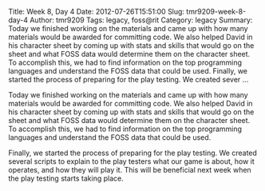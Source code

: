 Title: Week 8, Day 4
Date: 2012-07-26T15:51:00
Slug: tmr9209-week-8-day-4
Author: tmr9209
Tags: legacy, foss@rit
Category: legacy
Summary: Today we finished working on the materials and came up with how many materials would be awarded for committing code. We also helped David in his character sheet by coming up with stats and skills that would go on the sheet and what FOSS data would determine them on the character sheet. To accomplish this, we had to find information on the top programming languages and understand the FOSS data that could be used.  Finally, we started the process of preparing for the play testing. We created sever ... 

Today we finished working on the materials and came up with how many materials
would be awarded for committing code. We also helped David in his character
sheet by coming up with stats and skills that would go on the sheet and what
FOSS data would determine them on the character sheet. To accomplish this, we
had to find information on the top programming languages and understand the
FOSS data that could be used.

Finally, we started the process of preparing for the play testing. We created
several scripts to explain to the play testers what our game is about, how it
operates, and how they will play it. This will be beneficial next week when
the play testing starts taking place.

